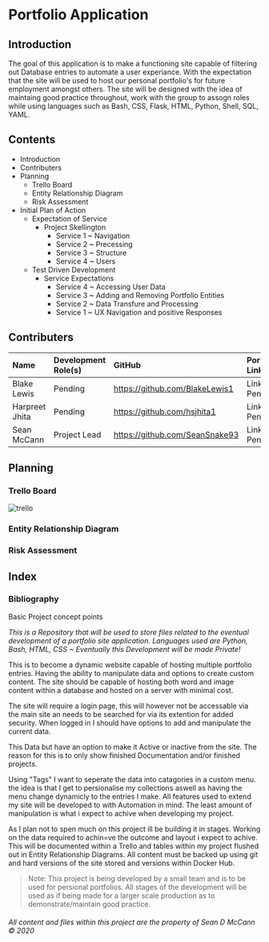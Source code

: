 # Portfolio Application

## Introduction

The goal of this application is to make a functioning site capable of filtering out Database entries to automate a user experiance. With the expectation that the site will be used to host our personal portfolio's for future employment amongst others. The site will be designed with the idea of maintaing good practice throughout, work with the group to assogn roles while using languages such as Bash, CSS, Flask, HTML, Python, Shell, SQL, YAML.

## Contents
* Introduction
* Contributers
* Planning
    * Trello Board
    * Entity Relationship Diagram
    * Risk Assessment
* Initial Plan of Action
    * Expectation of Service
        * Project Skellington
            * Service 1 ~ Navigation
            * Service 2 ~ Precessing
            * Service 3 ~ Structure
            * Service 4 ~ Users
    * Test Driven Development
        * Service Expectations
            * Service 4 ~ Accessing User Data
            * Service 3 ~ Adding and Removing Portfolio Entities
            * Service 2 ~ Data Transfure and Processing
            * Service 1 ~ UX Navigation and positive Responses

## Contributers

| Name           | Development Role(s) | GitHub                         | Portfolio Link |
| :------------- | :------------------ | :----------------------------- | :------------- |
| Blake Lewis    | Pending             | https://github.com/BlakeLewis1 | Link Pending   |
| Harpreet Jhita | Pending             | https://github.com/hsjhita1    | Link Pending   |
| Sean McCann    | Project Lead        | https://github.com/SeanSnake93 | Link Pending   |

## Planning
### Trello Board 
![trello](https://user-images.githubusercontent.com/64256460/85457908-6e652400-b598-11ea-888b-5045238a05cc.png)



### Entity Relationship Diagram
### Risk Assessment

## Index

### Bibliography

Basic Project concept points

*This is a Repository that will be used to store files related to the eventual development of a portfolio site application. Languages used are Python, Bash, HTML, CSS ~ Eventually this Development will be made Private!*


This is to become a dynamic website capable of hosting multiple portfolio entries. Having the ability to manipulate data and options to create custom content. The site should be capable of hosting both word and image content within a database and hosted on a server with minimal cost.

The site will require a login page, this will however not be accessable via the main site an needs to be searched for via its extention for added security. When logged in I should have options to add and manipulate the current data.

This Data but have an option to make it Active or inactive from the site. The reason for this is to only show finished Documentation and/or finished projects.

Using "Tags" I want to seperate the data into catagories in a custom menu. the idea is that I get to persionalise my collections aswell as having the menu change dynamicly to the entries I make. All features used to extend my site will be developed to with Automation in mind. The least amount of manipulation is what i expect to achive when developing my project.

As I plan not to spen much on this project ill be building it in stages. Working on the data required to achin=ve the outcome and layout i expect to achive. This will be documented within a Trello and tables within my project flushed out in Entity Relationship Diagrams. All content must be backed up using git and hard versions of the site stored and versions within Docker Hub. 

> Note: This project is being developed by a small team and is to be used for persional portfolios. All stages of the development will be used as if being made for a larger scale production as to demonstrate/maintain good practice.

###### All content and files within this project are the property of Sean D McCann © 2020
